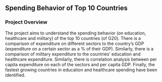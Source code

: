 ## Spending Behavior of Top 10 Countries

### Project Overview
The project aims to understand the spending behavior (on education, healthcare and military) of the top 10 countries (of G20). There is a comparison of expenditure on different sectors to the country’s GDP (expenditure on a certain sector as a % of their GDP). Similarly, there is a comparison of military expenditure to the countries’ education and healthcare expenditure. Similarly, there is correlation analysis between per capita expenditure on each of the sectors and per capita GDP. Finally, the fastest growing countries in education and healthcare spending have been identified. 
